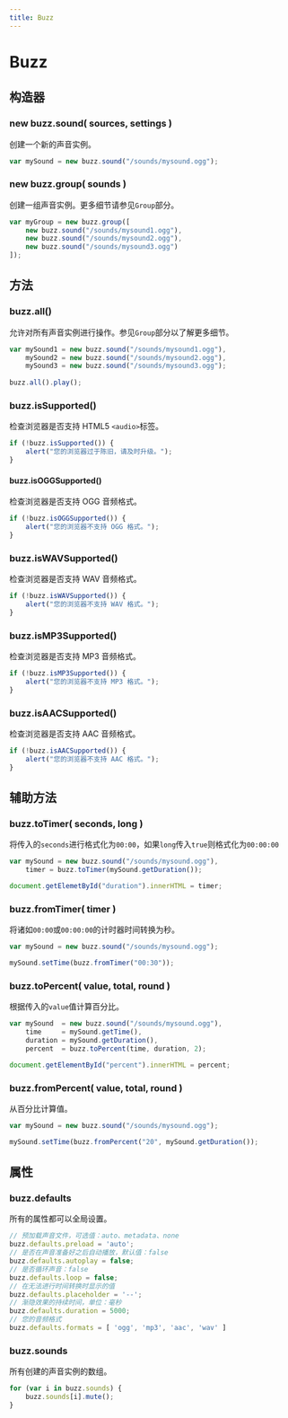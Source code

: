 ```yaml
---
title: Buzz
---
```


# Buzz

## 构造器

### new buzz.sound( sources, settings )

创建一个新的声音实例。

```js
var mySound = new buzz.sound("/sounds/mysound.ogg");
```

### new buzz.group( sounds )

创建一组声音实例。更多细节请参见`Group`部分。

```js
var myGroup = new buzz.group([
    new buzz.sound("/sounds/mysound1.ogg"),
    new buzz.sound("/sounds/mysound2.ogg"),
    new buzz.sound("/sounds/mysound3.ogg")
]);
```

## 方法

### buzz.all()

允许对所有声音实例进行操作。参见`Group`部分以了解更多细节。

```js
var mySound1 = new buzz.sound("/sounds/mysound1.ogg"),
    mySound2 = new buzz.sound("/sounds/mysound2.ogg"),
    mySound3 = new buzz.sound("/sounds/mysound3.ogg");
    
buzz.all().play();
```

### buzz.isSupported()

检查浏览器是否支持 HTML5 `<audio>`标签。

```js
if (!buzz.isSupported()) {
    alert("您的浏览器过于陈旧，请及时升级。");
}
```

#### buzz.isOGGSupported()

检查浏览器是否支持 OGG 音频格式。

```js
if (!buzz.isOGGSupported()) {
    alert("您的浏览器不支持 OGG 格式。");
}
```

### buzz.isWAVSupported()

检查浏览器是否支持 WAV 音频格式。

```js
if (!buzz.isWAVSupported()) {
    alert("您的浏览器不支持 WAV 格式。");
}
```

### buzz.isMP3Supported()

检查浏览器是否支持 MP3 音频格式。

```js
if (!buzz.isMP3Supported()) {
    alert("您的浏览器不支持 MP3 格式。");
}
```

### buzz.isAACSupported()

检查浏览器是否支持 AAC 音频格式。

```js
if (!buzz.isAACSupported()) {
    alert("您的浏览器不支持 AAC 格式。");
}
```

## 辅助方法

### buzz.toTimer( seconds, long )

将传入的`seconds`进行格式化为`00:00`，如果`long`传入`true`则格式化为`00:00:00`

```js
var mySound = new buzz.sound("/sounds/mysound.ogg"),
    timer = buzz.toTimer(mySound.getDuration());

document.getElemetById("duration").innerHTML = timer;
```

### buzz.fromTimer( timer )

将诸如`00:00`或`00:00:00`的计时器时间转换为秒。

```js
var mySound = new buzz.sound("/sounds/mysound.ogg");

mySound.setTime(buzz.fromTimer("00:30"));
```

### buzz.toPercent( value, total, round )

根据传入的`value`值计算百分比。

```js
var mySound  = new buzz.sound("/sounds/mysound.ogg"),
    time     = mySound.getTime(),
    duration = mySound.getDuration(),
    percent  = buzz.toPercent(time, duration, 2);

document.getElementById("percent").innerHTML = percent;
```

### buzz.fromPercent( value, total, round )

从百分比计算值。

```js
var mySound = new buzz.sound("/sounds/mysound.ogg");

mySound.setTime(buzz.fromPercent("20", mySound.getDuration());
```

## 属性

### buzz.defaults

所有的属性都可以全局设置。

```js
// 预加载声音文件，可选值：auto、metadata、none
buzz.defaults.preload = 'auto';
// 是否在声音准备好之后自动播放，默认值：false
buzz.defaults.autoplay = false;
// 是否循环声音：false
buzz.defaults.loop = false;
// 在无法进行时间转换时显示的值
buzz.defaults.placeholder = '--';
// 渐隐效果的持续时间，单位：毫秒
buzz.defaults.duration = 5000;
// 您的音频格式
buzz.defaults.formats = [ 'ogg', 'mp3', 'aac', 'wav' ]
```

### buzz.sounds

所有创建的声音实例的数组。

```js
for (var i in buzz.sounds) {
    buzz.sounds[i].mute();
}
```
